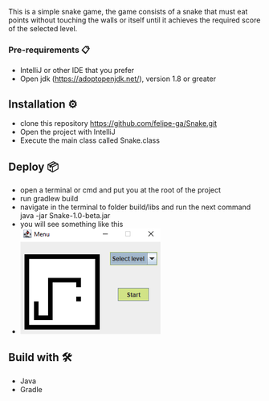 This is a simple snake game, the game consists of a snake that must eat points without touching the walls or itself until it achieves the required score of the selected level.

### Pre-requirements 📋
- IntelliJ or other IDE that you prefer
- Open jdk (https://adoptopenjdk.net/), version 1.8 or greater

## Installation ⚙️
- clone this repository https://github.com/felipe-ga/Snake.git
- Open the project with IntelliJ
- Execute the main class called Snake.class

## Deploy 📦
- open a terminal or cmd and put you at the root of the project
- run gradlew build
- navigate in the terminal to folder build/libs and run the next command
  java -jar Snake-1.0-beta.jar
- you will see something like this
- ![menu](https://github.com/felipe-ga/Snake/blob/main/src/main/resources/images/screenshoots/menusnake.PNG)
  

## Build with 🛠️
- Java
- Gradle
